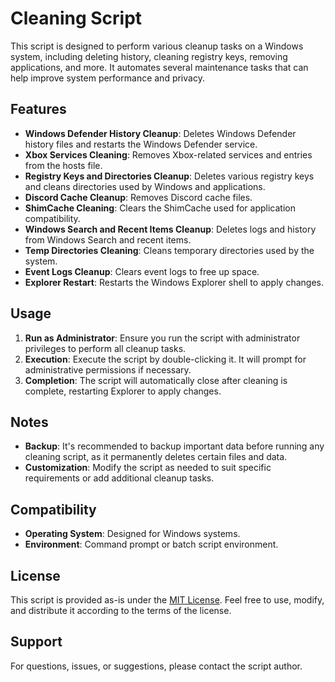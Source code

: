 # Cleaning Script

This script is designed to perform various cleanup tasks on a Windows system, including deleting history, cleaning registry keys, removing applications, and more. It automates several maintenance tasks that can help improve system performance and privacy.

## Features

- **Windows Defender History Cleanup**: Deletes Windows Defender history files and restarts the Windows Defender service.
- **Xbox Services Cleaning**: Removes Xbox-related services and entries from the hosts file.
- **Registry Keys and Directories Cleanup**: Deletes various registry keys and cleans directories used by Windows and applications.
- **Discord Cache Cleanup**: Removes Discord cache files.
- **ShimCache Cleaning**: Clears the ShimCache used for application compatibility.
- **Windows Search and Recent Items Cleanup**: Deletes logs and history from Windows Search and recent items.
- **Temp Directories Cleaning**: Cleans temporary directories used by the system.
- **Event Logs Cleanup**: Clears event logs to free up space.
- **Explorer Restart**: Restarts the Windows Explorer shell to apply changes.

## Usage

1. **Run as Administrator**: Ensure you run the script with administrator privileges to perform all cleanup tasks.
2. **Execution**: Execute the script by double-clicking it. It will prompt for administrative permissions if necessary.
3. **Completion**: The script will automatically close after cleaning is complete, restarting Explorer to apply changes.

## Notes

- **Backup**: It's recommended to backup important data before running any cleaning script, as it permanently deletes certain files and data.
- **Customization**: Modify the script as needed to suit specific requirements or add additional cleanup tasks.

## Compatibility

- **Operating System**: Designed for Windows systems.
- **Environment**: Command prompt or batch script environment.

## License

This script is provided as-is under the [MIT License](https://opensource.org/licenses/MIT). Feel free to use, modify, and distribute it according to the terms of the license.

## Support

For questions, issues, or suggestions, please contact the script author.
